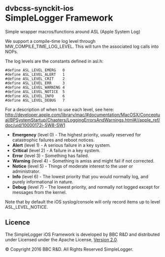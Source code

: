 # <small>dvbcss-synckit-ios</small><br/>SimpleLogger Framework


Simple wrapper macros/functions around ASL (Apple System
Log)

We support a compile-time log level through
MW_COMPILE_TIME_LOG_LEVEL. This will turn the associated log calls
into NOPs.

The log levels are the constants defined in asl.h:

```
#define ASL_LEVEL_EMERG   0
#define ASL_LEVEL_ALERT   1
#define ASL_LEVEL_CRIT    2
#define ASL_LEVEL_ERR     3
#define ASL_LEVEL_WARNING 4
#define ASL_LEVEL_NOTICE  5
#define ASL_LEVEL_INFO    6
#define ASL_LEVEL_DEBUG   7
```

For a description of when to use each level, see here:
http://developer.apple.com/library/mac/#documentation/MacOSX/Conceptual/BPSystemStartup/Chapters/LoggingErrorsAndWarnings.html#//apple_ref/doc/uid/10000172i-SW8-SW1

* **Emergency** (level 0) - The highest priority, usually reserved for
catastrophic failures and reboot notices.
* **Alert** (level 1)     - A serious failure in a key system.
* **Critical** (level 2)  - A failure in a key system.
* **Error** (level 3)     - Something has failed.
* **Warning** (level 4)   - Something is amiss and might fail if not corrected.
* **Notice** (level 5)    - Things of moderate interest to the user or administrator.
* **Info** (level 6)      - The lowest priority that you would normally log, and purely informational in nature.
* **Debug** (level 7)     - The lowest priority, and normally not logged except for messages from the kernel.


Note that by default the iOS syslog/console will only record items up to level ASL_LEVEL_NOTICE.

## Licence

The SimpleLogger iOS Framework is developed by BBC R&D and distributed under Licensed under the Apache License, [Version 2.0](http://www.apache.org/licenses/LICENSE-2.0).

© Copyright 2016 BBC R&D. All Rights Reserved
SimpleLogger.
